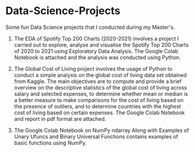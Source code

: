 # Data-Science-Projects
Some fun Data Science projects that I conducted during my Master's.

1. The EDA of Spotify Top 200 Charts (2020-2021) involves a project I carried out to
   explore, analyse and visualise the Spotify Top 200 Charts of 2020 to 2021 using Exploratory Data Analysis.
   The Google Colab Notebook is attached and the analysis was conducted using Python.

2. The Global Cost of Living project involves the usage of Python to conduct a simple analysis on the global cost of
   living data set obtained from Kaggle. The main objectives are to compute and provide a brief overview on the
   descriptive statistics of the global cost of living across salary and selected expenses, to determine whether
   mean or median is a better measure to make comparisons for the cost of living based on the presence of outliers, and
   to determine countries with the highest cost of living based on certain expenses.
   The Google Colab Notebook and report in pdf format are attached.

3. The Google Colab Notebook on NumPy ndarray Along with Examples of Unary Ufuncs and Binary Universal Functions contains
   examples of basic functions using NumPy.

